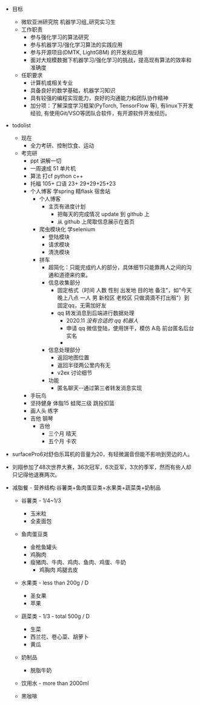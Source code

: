 * 目标 
    * 微软亚洲研究院 机器学习组_研究实习生
    * 工作职责
        * 参与强化学习的算法研究
        * 参与机器学习/强化学习算法的实践应用
        * 参与开源项目(DMTK, LightGBM) 的开发和应用
        * 面对大规模数据下机器学习/强化学习的挑战，提高现有算法的效率和准确度
    * 任职要求
        * 计算机或相关专业
        * 具备良好的数学基础，机器学习知识
        * 具有较强的编程实现能力，良好的沟通能力和团队协作精神
        * 加分项：了解深度学习框架(PyTorch, TensorFlow 等), 有linux下开发经验, 有使用Git/VSO等团队合软件，有开源软件开发经历。

* todolist
    * 现在
        * 全力考研、控制饮食、运动
    * 考完研
        * ppt 讲解一切
        * 一周速成 51 单片机
        * 算法 打cf python c++
        * 托福 105+ 口语 23+  29+29+25+23
        * 个人博客 学spring 精flask 宿舍站
            * 个人博客
                * 主页有进度计划
                    * 把每天的完成情况 update 到 github 上 
                    * 从 github 上爬取信息展示在首页
            * 爬虫模块化 学selenium
                * 登陆模块
                * 请求模块
                * 清洗模块
            * 拼车
                * 超简化：只能完成约人的部分，具体细节只能靠两人之间的沟通和道德来约束。
                * 信息收集部分
                    * 固定格式（时间 人数 性别 出发地 目的地 备注"，如"今天晚上八点 一人 男 新校区 老校区 只做滴滴不打出租"）到固定qq，无需加好友
                    * qq 转发消息到后端进行数据处理
                        * 2020.11 *没有合适的 qq 机器人*
                        * 申请 qq 微信登陆，使用饼干，模仿 A岛 前台匿名后台实名
                        * 
                * 信息处理部分
                    * 返回地图位置
                    * 返回半径两公里内有无
                    * v2ex 讨论细节
                * 功能
                    * 匿名聊天--通过第三者转发消息实现
        * 手玩鸟
        * 坚持健身 体脂15 蛙爬三级 跳投扣篮
        * 画人头 练字
        * 吉他 钢琴
            * 吉他
                * 三个月 晴天
                * 五个月 卡农






* surfacePro6对舒伯乐耳机的音量为20，有轻微漏音但能不影响到旁边的人。

* 刘翔参加了48次世界大赛，36次冠军，6次亚军，3次的季军，然而有些人却只记得他退赛两次。

* 减脂餐 - 营养结构:谷薯类+鱼肉蛋豆类+水果类+蔬菜类+奶制品
    * 谷薯类 - 1/4~1/3
        * 玉米粒
        * 全麦面包

    * 鱼肉蛋豆类
        * 金枪鱼罐头
        * 鸡胸肉
        * 瘦猪肉、牛肉、鸡肉、鱼肉、鸡蛋、牛奶
            * 鸡胸肉 鸡腿去皮
    * 水果类  - less than 200g / D
        * 圣女果
        * 苹果
    * 蔬菜类 - 1/3 - total 500g / D
        * 生菜
        * 西兰花、卷心菜、胡萝卜
        * 黄瓜
    * 奶制品
        * 脱脂牛奶
    * 饮用水  -  more than 2000ml
    * 黑咖啡